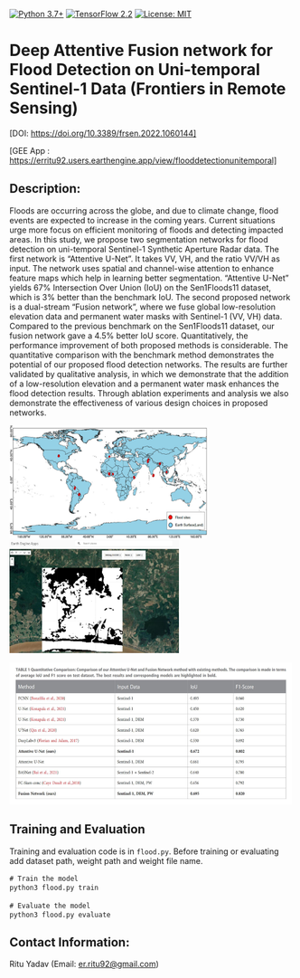 [![Python 3.7+](https://img.shields.io/badge/python-3.7+-blue.svg)](https://www.python.org/downloads/release/python-376/)
[![TensorFlow 2.2](https://img.shields.io/badge/tensorflow-2.4-blue.svg)](https://github.com/tensorflow/tensorflow/releases/tag/v1.15.2)
[![License: MIT](https://img.shields.io/badge/License-MIT-yellow.svg)](https://github.com/RituYadav92/NuScenes_radar_RGBFused-Detection/blob/master/LICENCE)

# Deep Attentive Fusion network for Flood Detection on Uni-temporal Sentinel-1 Data (Frontiers in Remote Sensing)
[DOI: https://doi.org/10.3389/frsen.2022.1060144]

[GEE App : https://erritu92.users.earthengine.app/view/flooddetectionunitemporal]
## Description: 
Floods are occurring across the globe, and due to climate change, flood events are expected to increase in the coming years. Current situations urge more focus on efficient monitoring of floods and detecting impacted areas. In this study, we propose two segmentation networks for flood detection on uni-temporal Sentinel-1 Synthetic Aperture Radar data. The first network is “Attentive U-Net”. It takes VV, VH, and the ratio VV/VH as input. The network uses spatial and channel-wise attention to enhance feature maps which help in learning better segmentation. “Attentive U-Net” yields 67% Intersection Over Union (IoU) on the Sen1Floods11 dataset, which is 3% better than the benchmark IoU. The second proposed network is a dual-stream “Fusion network”, where we fuse global low-resolution elevation data and permanent water masks with Sentinel-1 (VV, VH) data. Compared to the previous benchmark on the Sen1Floods11 dataset, our fusion network gave a 4.5% better IoU score. Quantitatively, the performance improvement of both proposed methods is considerable. The quantitative comparison with the benchmark method demonstrates the potential of our proposed flood detection networks. The results are further validated by qualitative analysis, in which we demonstrate that the addition of a low-resolution elevation and a permanent water mask enhances the flood detection results. Through ablation experiments and analysis we also demonstrate the effectiveness of various design choices in proposed networks.

<img src="https://github.com/RituYadav92/Uni-Temporal-Flood-Detection-Sentinel-1/blob/main/frsen-03-1060144-g001.jpg" alt="Flood Sites" width="350" height="200">&nbsp; &nbsp; &nbsp;<img src="https://github.com/RituYadav92/Uni-Temporal-Flood-Detection-Sentinel-1/blob/main/GEE_Sample_vis.JPG" alt="GEE App sample visualization" width="300" height="200">

<img src="https://github.com/RituYadav92/Uni-Temporal-Flood-Detection-Sentinel-1/blob/main/Quant_results.JPG" alt="Flood Sites" width="500" height="250">

## Training and Evaluation
Training and evaluation code is in `flood.py`. Before training or evaluating add dataset path, weight path and weight file name.
```
# Train the model
python3 flood.py train 

# Evaluate the model
python3 flood.py evaluate 
```

## Contact Information: 
Ritu Yadav (Email: er.ritu92@gmail.com)
